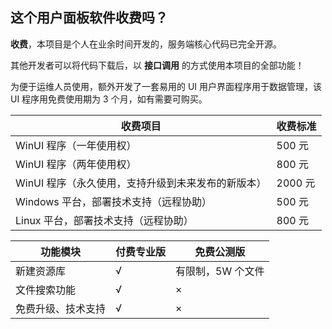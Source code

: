 


## 这个用户面板软件收费吗？

**收费**，本项目是个人在业余时间开发的，服务端核心代码已完全开源。

其他开发者可以将代码下载后，以 **接口调用** 的方式使用本项目的全部功能！

为便于运维人员使用，额外开发了一套易用的 UI 用户界面程序用于数据管理，该 UI 程序用免费使用期为 3 个月，如有需要可购买。

| 收费项目                                           | 收费标准 |
| -------------------------------------------------- | -------- |
| WinUI 程序（一年使用权）                           | 500 元   |
| WinUI 程序（两年使用权）                           | 800 元   |
| WinUI 程序（永久使用，支持升级到未来发布的新版本） | 2000 元  |
| Windows 平台，部署技术支持（远程协助）             | 500 元   |
| Linux 平台，部署技术支持（远程协助）               | 800 元   |



| 功能模块           | 付费专业版 | 免费公测版        |
| ------------------ | ---------- | ----------------- |
| 新建资源库         | √          | 有限制，5W 个文件 |
| 文件搜索功能       | √          | ×                 |
| 免费升级、技术支持 | √          | ×                 |
